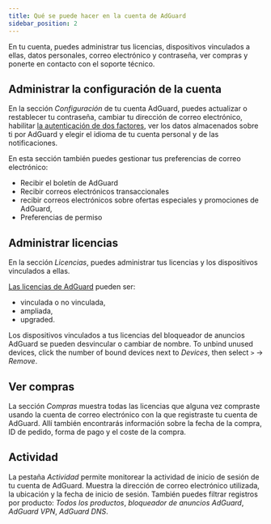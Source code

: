 ```yaml
---
title: Qué se puede hacer en la cuenta de AdGuard
sidebar_position: 2
---
```


En tu cuenta, puedes administrar tus licencias, dispositivos vinculados a ellas, datos personales, correo electrónico y contraseña, ver compras y ponerte en contacto con el soporte técnico.

## Administrar la configuración de la cuenta

En la sección *Configuración* de tu cuenta AdGuard, puedes actualizar o restablecer tu contraseña, cambiar tu dirección de correo electrónico, habilitar [la autenticación de dos factores](../2fa), ver los datos almacenados sobre ti por AdGuard y elegir el idioma de tu cuenta personal y de las notificaciones.

En esta sección también puedes gestionar tus preferencias de correo electrónico:

- Recibir el boletín de AdGuard
- Recibir correos electrónicos transaccionales
- recibir correos electrónicos sobre ofertas especiales y promociones de AdGuard,
- Preferencias de permiso

## Administrar licencias

En la sección *Licencias*, puedes administrar tus licencias y los dispositivos vinculados a ellas.

[Las licencias de AdGuard](../../license/what-is) pueden ser:

- vinculada o no vinculada,
- ampliada,
- upgraded.

Los dispositivos vinculados a tus licencias del bloqueador de anuncios AdGuard se pueden desvincular o cambiar de nombre. To unbind unused devices, click the number of bound devices next to *Devices*, then select `>` → *Remove*.

## Ver compras

La sección *Compras* muestra todas las licencias que alguna vez compraste usando la cuenta de correo electrónico con la que registraste tu cuenta de AdGuard. Allí también encontrarás información sobre la fecha de la compra, ID de pedido, forma de pago y el coste de la compra.

## Actividad

La pestaña *Actividad* permite monitorear la actividad de inicio de sesión de tu cuenta de AdGuard. Muestra la dirección de correo electrónico utilizada, la ubicación y la fecha de inicio de sesión. También puedes filtrar registros por producto: *Todos los productos*, *bloqueador de anuncios AdGuard*, *AdGuard VPN*, *AdGuard DNS*.

